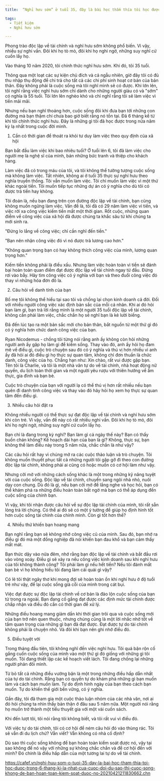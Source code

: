 ```yaml
---
title:  “Nghỉ hưu sớm” ở tuổi 35, đây là bài học thấm thía tôi học được trong 6 tháng "kì lạ nhất của cuộc đời". Dù sao thì cuộc sống không để bạn hoàn toàn kiểm soát được nó!

tags:
  - Tiết kiệm
  - Nghỉ hưu sớm

---
```


Phong trào độc lập về tài chính và nghỉ hưu sớm không phổ biến. Vì vậy, nhiều sự nghi vấn. Đôi khi họ tò mò, đôi khi họ nghi ngờ, những suy nghĩ cứ cuốn lấy họ.

<!-- h1 -->

<!--more-->

Vào tháng 10 năm 2020, tôi chính thức nghỉ hưu sớm. Khi đó, tôi 35 tuổi.

Thông qua một loạt các sự kiện chủ đích và cả ngẫu nhiên, giờ đây tôi có đủ thu nhập thụ động để chi trả cho tất cả các chi phí sinh hoạt cơ bản của bản thân. Đây không phải là cuộc sống mà tôi nghĩ mình sẽ có được. Khi lớn lên, tôi nghĩ rằng việc nghỉ hưu sớm chỉ dành cho những người giàu có và "sớm" có nghĩa là 55 tuổi. Tôi lớn lên nghèo khó và chỉ nghĩ rằng tôi sẽ làm việc vì tiền mãi mãi.

Nhưng nếu bạn nghĩ thoáng hơn, cuộc sống đôi khi đưa bạn tới những con đường mà bạn thậm chí chưa bao giờ biết rằng nó tồn tại. Đã 6 tháng kể từ khi tôi chính thức nghỉ hưu. Đây là những gì tôi đã học được trong nửa năm kỳ lạ nhất trong cuộc đời mình.

1. Cần có thời gian để thoát ra khỏi tư duy làm việc theo quy định của xã hội

Bạn bắt đầu làm việc khi bao nhiêu tuổi? Ở tuổi lên 6, tôi đã làm việc cho người mẹ là nghệ sĩ của mình, bán những bức tranh và thiệp cho khách hàng.

Làm việc đã có trong máu của tôi, và tôi không thể tưởng tượng cuộc sống mà không làm việc. Tất nhiên, không ai ở tuổi 35 thực sự nghỉ hưu theo nghĩa truyền thống. Tôi vẫn muốn làm việc. Tôi chỉ muốn làm việc vì một thứ khác ngoài tiền. Tôi muốn tiếp tục những dự án có ý nghĩa cho dù tôi có được trả tiền hay không. 

Tôi đoán là, nếu bạn đang trên con đường độc lập về tài chính, bạn cũng không muốn ngừng làm việc. Vấn đề là, tôi đã có 29 năm làm việc vì tiền, và việc rời xa công việc kiếm tiền mất một thời gian. Rốt cuộc, những quan điểm về công việc của xã hội đã được chúng ta khắc sâu từ khi chúng ta mới sinh ra.

"Đừng lo lắng về công việc; chỉ cần nghĩ đến tiền."

"Bạn nên nhận công việc đó vì nó được trả lương cao hơn."

"Không quan trọng bạn có hay không thích công việc của mình, lương quan trọng hơn."

Kiếm tiền không phải là điều xấu. Nhưng làm việc hoàn toàn vì tiền sẽ đánh bại hoàn toàn quan điểm đạt được độc lập về tài chính ngay từ đầu. Đừng rơi vào bẫy. Hãy tìm công việc có ý nghĩa với bạn và theo đuổi công việc đó thay vì những hóa đơn đô la.

2. Câu hỏi về danh tính của bạn

Bố mẹ tôi không thể hiểu tại sao tôi và chồng lại chọn kinh doanh cả đời. Đối với nhiều người công việc xác định bản sắc của mỗi cá nhân. Khi ai đó hỏi bạn làm gì, bạn trả lời rằng mình là một người 35 tuổi độc lập về tài chính, không cần phải làm việc, chắc chắn họ sẽ nghĩ bạn là kẻ lười biếng.

Đã đến lúc tạo ra một bản sắc mới cho bản thân, bắt nguồn từ một thứ gì đó có ý nghĩa hơn chức danh công việc của bạn.

Ryan Nicodemus - chồng tôi từng nói rằng anh ấy không còn hỏi những người anh ấy gặp họ làm gì để kiếm sống. Thay vào đó, anh ấy hỏi họ đam mê về điều gì, cuộc trò chuyện sau đó có ý nghĩa và thú vị hơn nhiều vì anh ấy đã hỏi ai đó điều gì họ thực sự quan tâm, không chỉ đơn thuần là chức danh, công việc của họ. Chẳng hạn như: Xin chào, rất vui được gặp bạn. Tên tôi là Charlie, và tôi là một nhà văn tự do về tài chính, nhà hoạt động nữ quyền, du lịch toàn thời gian và một người yêu rượu với thiên hướng về ẩm thực, gia đình và bạn bè.

Cuộc trò chuyện của bạn với người lạ có thể thú vị hơn rất nhiều nếu bạn quên đi danh tính công việc và thay vào đó hãy hỏi họ xem họ thực sự quan tâm đến điều gì.

3. Nhiều câu hỏi đặt ra

Không nhiều người có thể thực sự đạt độc lập về tài chính và nghỉ hưu sớm khi còn trẻ. Vì vậy, vấn đề này có rất nhiều nghi vấn. Đôi khi họ tò mò, đôi khi họ nghi ngờ, những suy nghĩ cứ cuốn lấy họ.

Bạn chỉ là đang trong kỳ nghỉ? Bạn làm gì cả ngày thế này? Bạn có thấy buồn chán không? Kế hoạch dài hạn của bạn là gì? Không, thực sự, bạn không thể làm điều này trong 5 năm nữa, chắc chắn là như vậy?

Các câu hỏi rất hay vì chúng mở ra các cuộc thảo luận và trò chuyện. Tôi không muốn thuyết phục tất cả những người tôi gặp gỡ đi theo con đường độc lập tài chính, không phải ai cũng có hoặc muốn có cơ hội làm như vậy.

Nhưng cởi mở với những cách sống khác là một trong những kỹ năng tuyệt vời của cuộc sống. Độc lập về tài chính, chuyển sang ngôi nhà nhỏ, nuôi dạy con chung. Dù đó là gì, nếu bạn cởi mở để lắng nghe và học hỏi, bạn có thể khám phá ra những điều hoàn toàn bất ngờ mà bạn có thể áp dụng đến cuộc sống của chính bạn.

Vì vậy, khi tôi nhận được câu hỏi về sự độc lập tài chính của mình, tôi rất sẵn lòng trả lời chúng. Có thể ai đó sẽ có một ý tưởng để giúp họ định hình tốt hơn cuộc sống tài chính của chính mình. Còn gì tốt hơn thế?

4. Nhiều thứ khiến bạn hoang mang

Bạn nghĩ rằng bạn sẽ không nhớ công việc cũ của mình. Sau đó, bạn nhớ ra điều gì đó mà một đồng nghiệp đã nói khiến bạn đau khổ và bạn cảm thấy mất mát.

Bạn thức dậy vào nửa đêm, nhớ rằng bạn độc lập về tài chính và bắt đầu rơi vào vòng xoáy. Điều gì sẽ xảy ra nếu công việc kinh doanh sau khi nghỉ hưu của tôi không thành công? Tôi phải làm gì nếu hết tiền? Nếu tôi đánh mất bạn bè vì họ không hiểu tôi đang làm cái quái gì vậy?

Có lẽ tôi thật ngây thơ khi mong đợi sẽ hoàn toàn ổn khi nghỉ hưu ở độ tuổi trẻ như vậy, để lại cuộc sống già cỗi của mình trong cát bụi.

Việc đạt được sự độc lập tài chính về cơ bản là đảo lộn cuộc sống của bạn từ trong ra ngoài. Bạn đang cố gắng đạt được các định mức tài chính được chấp nhận và điều đó cần có thời gian để xử lý.

Những điều hoang mang giảm dần khi thời gian trôi qua và cuộc sống mới của bạn trở nên quen thuộc, nhưng chúng cũng là một lời nhắc nhở tốt về tầm quan trọng của những gì bạn đã đạt được. Đạt được tự do tài chính không phải là chuyện nhỏ. Và đôi khi bạn nên ghi nhớ điều đó.

5. Điều tuyệt vời

Trong tháng đầu tiên, tôi không nghĩ đến việc nghỉ hưu. Tôi quá bận rộn cố gắng cuốn cuộc sống của mình vào một thứ gì đó giống với những gì tôi muốn. Tôi đang thiết lập các kế hoạch viết lách. Tôi đang chống lại những người phản đối mình.

Từ bỏ tất cả những điều vướng bận là một trong những điều hấp dẫn nhất của tự do tài chính. Rằng bạn có quyền tự do khám phá những gì bạn muốn làm và cách bạn muốn làm. Tự do định hình ngày của bạn theo cách bạn muốn. Tự do khiến thế giới bền vững, có ý nghĩa.

Gần đây, tôi đã tham gia một cuộc thảo luận nhóm của các nhà văn, nơi ai đó hỏi chúng ta nhìn thấy bản thân ở đâu sau 5 năm nữa. Một người nói rằng họ muốn trở thành một tiểu thuyết gia với một vài cuốn sách.

Khi đến lượt tôi, tôi nói rằng tôi không biết, và tôi rất vui vì điều đó.

Với việc tự do tài chính, tôi có cơ hội để ném câu hỏi đó vào thùng rác. Tôi sẽ vẫn đi du lịch chứ? Vẫn viết? Vẫn không có nhà cố định?

Dù sao thì cuộc sống không để bạn hoàn toàn kiểm soát được nó, vậy tại sao không để nó vậy với những sự không chắc chắn và để cơ hội đến với mình? Đó chính là điều hấp dẫn của một tương lai tự do về tài chính. 

https://cafef.vn/nghi-huu-som-o-tuoi-35-day-la-bai-hoc-tham-thia-toi-hoc-duoc-trong-6-thang-ki-la-nhat-cua-cuoc-doi-du-sao-thi-cuoc-song-khong-de-ban-hoan-toan-kiem-soat-duoc-no-20210421211830662.chn
